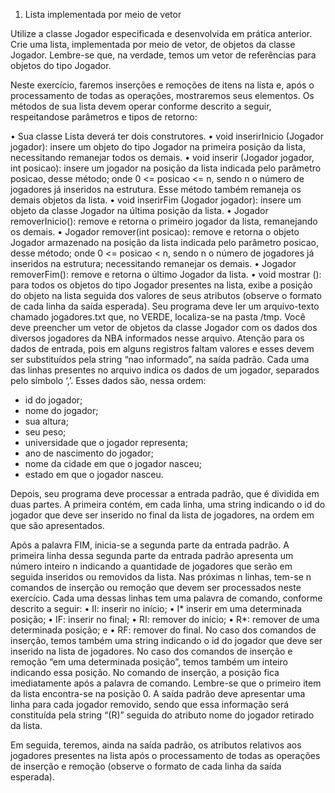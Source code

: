1. Lista implementada por meio de vetor

Utilize a classe Jogador especificada e desenvolvida em prática anterior.
Crie uma lista, implementada por meio de vetor, de objetos da classe
Jogador. Lembre-se que, na verdade, temos um vetor de referências para
objetos do tipo Jogador.

Neste exercício, faremos inserções e remoções de itens na lista e, após o
processamento de todas as operações, mostraremos seus elementos.
Os métodos de sua lista devem operar conforme descrito a seguir, respeitandose parâmetros e tipos de retorno:

• Sua classe Lista deverá ter dois construtores.
• void inserirInicio (Jogador jogador): insere um objeto do tipo Jogador
na primeira posição da lista, necessitando remanejar todos os demais.
• void inserir (Jogador jogador, int posicao): insere um jogador na posição
da lista indicada pelo parâmetro posicao, desse método; onde 0 <=
posicao <= n, sendo n o número de jogadores já inseridos na estrutura.
Esse método também remaneja os demais objetos da lista.
• void inserirFim (Jogador jogador): insere um objeto da classe Jogador
na última posição da lista.
• Jogador removerInicio(): remove e retorna o primeiro jogador da lista,
remanejando os demais.
• Jogador remover(int posicao): remove e retorna o objeto Jogador
armazenado na posição da lista indicada pelo parâmetro posicao, desse
método; onde 0 <= posicao < n, sendo n o número de jogadores já
inseridos na estrutura; necessitando remanejar os demais.
• Jogador removerFim(): remove e retorna o último Jogador da lista.
• void mostrar (): para todos os objetos do tipo Jogador presentes na
lista, exibe a posição do objeto na lista seguida dos valores de seus
atributos (observe o formato de cada linha da saída esperada).
Seu programa deve ler um arquivo-texto chamado jogadores.txt que, no
VERDE, localiza-se na pasta /tmp. Você deve preencher um vetor de objetos
da classe Jogador com os dados dos diversos jogadores da NBA informados
nesse arquivo. Atenção para os dados de entrada, pois em alguns registros
faltam valores e esses devem ser substituídos pela string “nao informado”, na
saída padrão.
Cada uma das linhas presentes no arquivo indica os dados de um jogador,
separados pelo símbolo ‘,’. Esses dados são, nessa ordem:
- id do jogador;
- nome do jogador;
- sua altura;
- seu peso;
- universidade que o jogador representa;
- ano de nascimento do jogador;
- nome da cidade em que o jogador nasceu;
- estado em que o jogador nasceu.

Depois, seu programa deve processar a entrada padrão, que é dividida em duas
partes. A primeira contém, em cada linha, uma string indicando o id do
jogador que deve ser inserido no final da lista de jogadores, na ordem em que
são apresentados.

Após a palavra FIM, inicia-se a segunda parte da entrada padrão.
A primeira linha dessa segunda parte da entrada padrão apresenta um
número inteiro n indicando a quantidade de jogadores que serão em
seguida inseridos ou removidos da lista. Nas próximas n linhas, tem-se n
comandos de inserção ou remoção que devem ser processados neste
exercício. Cada uma dessas linhas tem uma palavra de comando, conforme
descrito a seguir:
• II: inserir no início;
• I* inserir em uma determinada posição;
• IF: inserir no final;
• RI: remover do início;
• R*: remover de uma determinada posição; e
• RF: remover do final.
No caso dos comandos de inserção, temos também uma string indicando o id
do jogador que deve ser inserido na lista de jogadores.
No caso dos comandos de inserção e remoção “em uma determinada
posição”, temos também um inteiro indicando essa posição. No comando de
inserção, a posição fica imediatamente após a palavra de comando. Lembre-se
que o primeiro item da lista encontra-se na posição 0.
A saída padrão deve apresentar uma linha para cada jogador removido,
sendo que essa informação será constituída pela string “(R)” seguida do atributo
nome do jogador retirado da lista.

Em seguida, teremos, ainda na saída padrão, os atributos relativos aos jogadores
presentes na lista após o processamento de todas as operações de
inserção e remoção (observe o formato de cada linha da saída esperada).